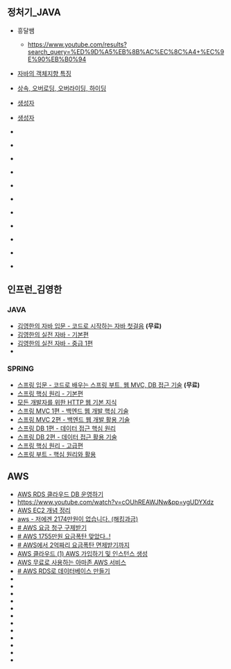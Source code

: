 
## 정처기_JAVA
- 흥달쌤
	- https://www.youtube.com/results?search_query=%ED%9D%A5%EB%8B%AC%EC%8C%A4+%EC%9E%90%EB%B0%94

- [자바의 객체지향 특징](https://www.youtube.com/watch?v=vEi-qgeIaRs&pp=ygUQ7Z2l64us7IykIOyekOuwlA%3D%3D)
- [상속, 오버로딩, 오버라이딩, 하이딩](https://www.youtube.com/watch?v=-fv7H9_bXs0&pp=ygUQ7Z2l64us7IykIOyekOuwlA%3D%3D)
- [생성자](https://www.youtube.com/watch?v=GS9Cr--ymVE&pp=ygUQ7Z2l64us7IykIOyekOuwlA%3D%3D)
- [생성자](https://www.youtube.com/watch?v=7sIbIiqHq4s&pp=ygUQ7Z2l64us7IykIOyekOuwlA%3D%3D)
- []()
- []()
- []()
- []()
- []()
- []()
- []()
- []()
- []()
- []()
- []()

## 인프런_김영한
### JAVA
- [김영한의 자바 입문 - 코드로 시작하는 자바 첫걸음](https://www.inflearn.com/course/%EA%B9%80%EC%98%81%ED%95%9C%EC%9D%98-%EC%9E%90%EB%B0%94-%EC%9E%85%EB%AC%B8) **(무료)**
- [김영한의 실전 자바 - 기본편](https://www.inflearn.com/course/%EA%B9%80%EC%98%81%ED%95%9C%EC%9D%98-%EC%8B%A4%EC%A0%84-%EC%9E%90%EB%B0%94-%EA%B8%B0%EB%B3%B8%ED%8E%B8)
- [김영한의 실전 자바 - 중급 1편](https://www.inflearn.com/course/%EA%B9%80%EC%98%81%ED%95%9C%EC%9D%98-%EC%8B%A4%EC%A0%84-%EC%9E%90%EB%B0%94-%EC%A4%91%EA%B8%89-1)
- 
### SPRING
- [스프링 입문 - 코드로 배우는 스프링 부트, 웹 MVC, DB 접근 기술](https://www.inflearn.com/course/%EC%8A%A4%ED%94%84%EB%A7%81-%EC%9E%85%EB%AC%B8-%EC%8A%A4%ED%94%84%EB%A7%81%EB%B6%80%ED%8A%B8) **(무료)**
- [스프링 핵심 원리 - 기본편](https://www.inflearn.com/course/%EC%8A%A4%ED%94%84%EB%A7%81-%ED%95%B5%EC%8B%AC-%EC%9B%90%EB%A6%AC-%EA%B8%B0%EB%B3%B8%ED%8E%B8)
- [모든 개발자를 위한 HTTP 웹 기본 지식](https://www.inflearn.com/course/http-%EC%9B%B9-%EB%84%A4%ED%8A%B8%EC%9B%8C%ED%81%AC)
- [스프링 MVC 1편 - 백엔드 웹 개발 핵심 기술](https://www.inflearn.com/course/%EC%8A%A4%ED%94%84%EB%A7%81-mvc-1)
- [스프링 MVC 2편 - 백엔드 웹 개발 활용 기술](https://www.inflearn.com/course/%EC%8A%A4%ED%94%84%EB%A7%81-mvc-2)
- [스프링 DB 1편 - 데이터 접근 핵심 원리](https://www.inflearn.com/course/%EC%8A%A4%ED%94%84%EB%A7%81-db-1)
- [스프링 DB 2편 - 데이터 접근 활용 기술](https://www.inflearn.com/course/%EC%8A%A4%ED%94%84%EB%A7%81-db-2)
- [스프링 핵심 원리 - 고급편](https://www.inflearn.com/course/%EC%8A%A4%ED%94%84%EB%A7%81-%ED%95%B5%EC%8B%AC-%EC%9B%90%EB%A6%AC-%EA%B3%A0%EA%B8%89%ED%8E%B8)
- [스프링 부트 - 핵심 원리와 활용](https://www.inflearn.com/course/%EC%8A%A4%ED%94%84%EB%A7%81%EB%B6%80%ED%8A%B8-%ED%95%B5%EC%8B%AC%EC%9B%90%EB%A6%AC-%ED%99%9C%EC%9A%A9)



## AWS
- [AWS RDS 클라우드 DB 운영하기](https://velog.io/@juhyeon1114/AWS-RDS-%EB%82%98%EC%9D%98-DB-%EC%9A%B4%EC%98%81%ED%95%98%EA%B8%B0)
- https://www.youtube.com/watch?v=cOUhREAWJNw&pp=ygUDYXdz
- [ AWS EC2 개념 정리](https://velog.io/@server30sopt/AWS-EC2-%EA%B0%9C%EB%85%90-%EC%A0%95%EB%A6%AC)
- [aws - 저에겐 2174만원이 없습니다. (해킹과금)](https://velog.io/@gmtmoney2357/aws-%EC%A0%80%EC%97%90%EA%B2%90-2174%EB%A7%8C%EC%9B%90%EC%9D%B4-%EC%97%86%EC%8A%B5%EB%8B%88%EB%8B%A4.-%ED%95%B4%ED%82%B9%EA%B3%BC%EA%B8%88)
- [# AWS 요금 청구 구제받기](https://velog.io/@kimphysicsman/AWS-%EC%9A%94%EA%B8%88-%EC%B2%AD%EA%B5%AC-%EA%B5%AC%EC%A0%9C%EB%B0%9B%EA%B8%B0)
- [# AWS 1755만원 요금폭탄 맞았다..!](https://velog.io/@ysung327/AWS-1700%EB%A7%8C%EC%9B%90-%EC%9A%94%EA%B8%88%ED%8F%AD%ED%83%84-%EB%A7%9E%EC%95%98%EB%8B%A4)
- [# AWS에서 2억짜리 요금폭탄 면제받기까지](https://velog.io/@kandy1002/AWS%EC%97%90%EC%84%9C-2%EC%96%B5%EC%A7%9C%EB%A6%AC-%EC%9A%94%EA%B8%88%ED%8F%AD%ED%83%84-%EB%A9%B4%EC%A0%9C%EB%B0%9B%EA%B8%B0%EA%B9%8C%EC%A7%80)
-  [AWS 클라우드 (1) AWS 가입하기 및 인스턴스 생성](https://gomtaetae.tistory.com/entry/AWS-%ED%81%B4%EB%9D%BC%EC%9A%B0%EB%93%9C-AWS-%EA%B0%80%EC%9E%85%ED%95%98%EA%B8%B0-%EB%B0%8F-%EC%9D%B8%EC%8A%A4%ED%84%B4%EC%8A%A4-%EC%83%9D%EC%84%B1)
- [AWS 무료로 사용하는 아마존 AWS 서비스](https://pitching-gap.tistory.com/entry/AWS-%EB%AC%B4%EB%A3%8C%EB%A1%9C-%EC%82%AC%EC%9A%A9%ED%95%98%EB%8A%94-%EC%95%84%EB%A7%88%EC%A1%B4-AWS-%EC%84%9C%EB%B9%84%EC%8A%A4EC2-%EC%9D%B8%EC%8A%A4%ED%84%B4%EC%8A%A4-%EC%83%9D%EC%84%B1)
- [# AWS RDS로 데이터베이스 만들기](https://velog.io/@nefertiri/AWS-RDS%EB%A1%9C-%EB%8D%B0%EC%9D%B4%ED%84%B0%EB%B2%A0%EC%9D%B4%EC%8A%A4-%EB%A7%8C%EB%93%A4%EA%B8%B0)
- []()
- []()
- []()
- []()
- []()
- []()
- []()
- []()
- []()
- []()
- []()
- []()